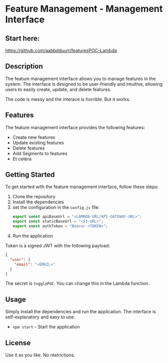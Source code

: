 # Feature Management - Management Interface

## Start here:

https://github.com/aabbdduurr/featuresPOC-Lambda

## Description

The feature management interface allows you to manage features in the system. The interface is designed to be user-friendly and intuitive, allowing users to easily create, update, and delete features.

The code is messy and the interace is horrible. But it works.

## Features

The feature management interface provides the following features:

- Create new features
- Update existing features
- Delete features
- Add Segments to features
- Et cetera

## Getting Started

To get started with the feature management interface, follow these steps:

1. Clone the repository
2. Install the dependencies
3. set the configuration in the `config.js` file:
   ```javascript
   export const apiBaseUrl = "<LAMBDA-URL/API-GATEWAY-URL>";
   export const staticBaseUrl = "<S3-URL>";
   export const authToken = "Bearer <TOKEN>";
   ```
4. Run the application

Token is a signed JWT with the following payload:

```json
{
  "user": {
    "email": "<EMAIL>"
  }
}
```

The secret is `togglePOC`. You can change this in the Lambda function.

## Usage

Simply install the dependencies and run the application. The interface is self-explanatory and easy to use.

- `npm start` - Start the application

## License

Use it as you like. No restrictions.
